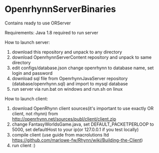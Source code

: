 # OpenrhynnServerBinaries
Contains ready to use ORServer

Requirements:
Java 1.8 required to run server

How to launch server:
1) download this repository and unpack to any directory
2) download OpenrhynnServerContent repository and unpack to same directory
3) edit configs/database.json change openrhynn to database name, set login and password
4) download sql file from OpenrhynnJavaServer repository (database/openrhynn.sql) and import to mysql database
5) run server via run.bat on windows and run.sh on linux


How to launch client:
1) download OpenRhynn client sources(it's important to use exactly OR client, not rhynn) from http://openrhynn.net/sources/publ/client/client.zip
2) change FantasyWorldsGame.java, set DEFAULT_PACKETPERLOOP to 5000, set defaultHost to your ip(or 127.0.0.1 if you test locally)
3) compile client (use guide from macrolutions ltd https://github.com/marlowe-fw/Rhynn/wiki/Building-the-Client)
4) run client :)
